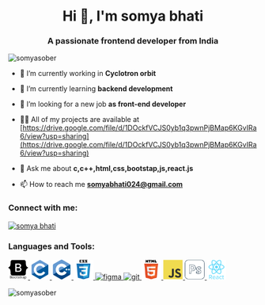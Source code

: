 <h1 align="center">Hi 👋, I'm somya bhati</h1>
<h3 align="center">A passionate frontend developer from India</h3>

<p align="left"> <img src="https://komarev.com/ghpvc/?username=somyasober&label=Profile%20views&color=0e75b6&style=flat" alt="somyasober" /> </p>

- 🔭 I’m currently working in **Cyclotron orbit**

- 🌱 I’m currently learning **backend development**

- 🤝 I’m looking for a new job **as front-end developer**

- 👨‍💻 All of my projects are available at [https://drive.google.com/file/d/1DOckfVCJS0yb1q3pwnPjBMap6KGvIRa6/view?usp=sharing](https://drive.google.com/file/d/1DOckfVCJS0yb1q3pwnPjBMap6KGvIRa6/view?usp=sharing)

- 💬 Ask me about **c,c++,html,css,bootstap,js,react.js**

- 📫 How to reach me **somyabhati024@gmail.com**

<h3 align="left">Connect with me:</h3>
<p align="left">
<a href="https://linkedin.com/in/somya bhati" target="blank"><img align="center" src="https://raw.githubusercontent.com/rahuldkjain/github-profile-readme-generator/master/src/images/icons/Social/linked-in-alt.svg" alt="somya bhati" height="30" width="40" /></a>
</p>

<h3 align="left">Languages and Tools:</h3>
<p align="left"> <a href="https://getbootstrap.com" target="_blank" rel="noreferrer"> <img src="https://raw.githubusercontent.com/devicons/devicon/master/icons/bootstrap/bootstrap-plain-wordmark.svg" alt="bootstrap" width="40" height="40"/> </a> <a href="https://www.cprogramming.com/" target="_blank" rel="noreferrer"> <img src="https://raw.githubusercontent.com/devicons/devicon/master/icons/c/c-original.svg" alt="c" width="40" height="40"/> </a> <a href="https://www.w3schools.com/cpp/" target="_blank" rel="noreferrer"> <img src="https://raw.githubusercontent.com/devicons/devicon/master/icons/cplusplus/cplusplus-original.svg" alt="cplusplus" width="40" height="40"/> </a> <a href="https://www.w3schools.com/css/" target="_blank" rel="noreferrer"> <img src="https://raw.githubusercontent.com/devicons/devicon/master/icons/css3/css3-original-wordmark.svg" alt="css3" width="40" height="40"/> </a> <a href="https://www.figma.com/" target="_blank" rel="noreferrer"> <img src="https://www.vectorlogo.zone/logos/figma/figma-icon.svg" alt="figma" width="40" height="40"/> </a> <a href="https://git-scm.com/" target="_blank" rel="noreferrer"> <img src="https://www.vectorlogo.zone/logos/git-scm/git-scm-icon.svg" alt="git" width="40" height="40"/> </a> <a href="https://www.w3.org/html/" target="_blank" rel="noreferrer"> <img src="https://raw.githubusercontent.com/devicons/devicon/master/icons/html5/html5-original-wordmark.svg" alt="html5" width="40" height="40"/> </a> <a href="https://developer.mozilla.org/en-US/docs/Web/JavaScript" target="_blank" rel="noreferrer"> <img src="https://raw.githubusercontent.com/devicons/devicon/master/icons/javascript/javascript-original.svg" alt="javascript" width="40" height="40"/> </a> <a href="https://www.photoshop.com/en" target="_blank" rel="noreferrer"> <img src="https://raw.githubusercontent.com/devicons/devicon/master/icons/photoshop/photoshop-line.svg" alt="photoshop" width="40" height="40"/> </a> <a href="https://reactjs.org/" target="_blank" rel="noreferrer"> <img src="https://raw.githubusercontent.com/devicons/devicon/master/icons/react/react-original-wordmark.svg" alt="react" width="40" height="40"/> </a> </p>

<p><img align="center" src="https://github-readme-stats.vercel.app/api/top-langs?username=somyasober&show_icons=true&locale=en&layout=compact" alt="somyasober" /></p>

